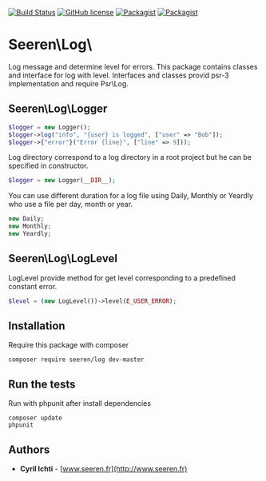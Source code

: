 [![Build Status](https://travis-ci.org/seeren/log.svg?branch=master)](https://travis-ci.org/seeren/log) [![GitHub license](https://img.shields.io/badge/license-MIT-orange.svg)](https://raw.githubusercontent.com/seeren/log/master/LICENSE) [![Packagist](https://img.shields.io/packagist/v/seeren/log.svg)](https://packagist.org/packages/seeren/log) [![Packagist](https://img.shields.io/packagist/dt/seeren/log.svg)](https://packagist.org/packages/seeren/log/stats)

# Seeren\Log\

Log message and determine level for errors.
This package contains classes and interface for log with level. Interfaces and classes provid psr-3 implementation and require Psr\Log.

## Seeren\Log\Logger
```php
$logger = new Logger();
$logger->log("info", "{user} is logged", ["user" => "Bob"]);
$logger->{"error"}("Error {line}", ["line" => 9]));
```
Log directory correspond to a log directory in a root project but he can be specified in constructor.
```php
$logger = new Logger(__DIR__);
```
You can use different duration for a log file using Daily, Monthly or Yeardly who use a file per day, month or year.
```php
new Daily;
new Monthly;
new Yeardly;
```

## Seeren\Log\LogLevel
LogLevel provide method for get level corresponding to a predefined constant error.
```php
$level = (new LogLevel())->level(E_USER_ERROR);
```

## Installation
Require this package with composer
```
composer require seeren/log dev-master
```

## Run the tests
Run with phpunit after install dependencies
```
composer update
phpunit
```

## Authors
* **Cyril Ichti** - [www.seeren.fr](http://www.seeren.fr)
